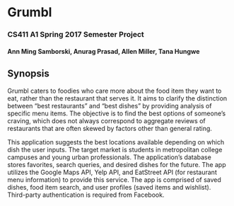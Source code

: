# Grumbl
### CS411 A1 Spring 2017 Semester Project
#### Ann Ming Samborski, Anurag Prasad, Allen Miller, Tana Hungwe

## Synopsis 
Grumbl caters to foodies who care more about the food item they want to eat, rather than the restaurant that serves it. It aims to clarify the distinction between “best restaurants” and “best dishes” by providing analysis of specific menu items. The objective is to find the best options of someone’s craving, which does not always correspond to aggregate reviews of restaurants that are often skewed by factors other than general rating. 

This application suggests the best locations available depending on which dish the user inputs. The target market is students in metropolitan college campuses and young urban professionals. The application’s database stores favorites, search queries, and desired dishes for the future. The app utilizes the Google Maps API, Yelp API, and EatStreet API (for restaurant menu information) to provide this service. The app is comprised of saved dishes, food item search, and user profiles (saved items and wishlist). Third-party authentication is required from Facebook.
